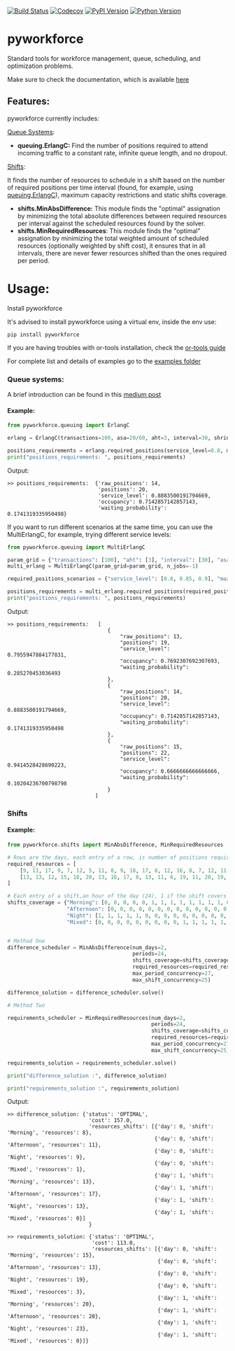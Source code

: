 
[![Build Status](https://www.travis-ci.com/rodrigo-arenas/pyworkforce.svg?branch=main)](https://www.travis-ci.com/rodrigo-arenas/pyworkforce)
[![Codecov](https://codecov.io/gh/rodrigo-arenas/pyworkforce/branch/main/graphs/badge.svg?branch=main&service=github)](https://codecov.io/github/rodrigo-arenas/pyworkforce?branch=main)
[![PyPI Version](https://badge.fury.io/py/pyworkforce.svg)](https://badge.fury.io/py/pyworkforce)
[![Python Version](https://img.shields.io/badge/python-3.6%20%7C%203.7%20%7C%203.8%20%7C%203.9-blue)](https://www.python.org/downloads/)


# pyworkforce
Standard tools for workforce management, queue, scheduling, and optimization problems. 

Make sure to check the documentation, which is available [here](https://pyworkforce.readthedocs.io/)

## Features:
pyworkforce currently includes:

[Queue Systems](./pyworkforce/queuing):
- **queuing.ErlangC:** Find the number of positions required to attend incoming traffic to a constant rate, 
  infinite queue length, and no dropout.
  
[Shifts](./pyworkforce/shifts):

It finds the number of resources to schedule in a shift based on the number of required positions per time interval 
(found, for example, using  [queuing.ErlangC](./pyworkforce/queuing/erlang.py)), maximum capacity restrictions and static shifts coverage.<br>
- **shifts.MinAbsDifference:** This module finds the "optimal" assignation by minimizing the total absolute differences between required resources per interval against the scheduled resources found by the solver.
- **shifts.MinRequiredResources**: This module finds the "optimal" assignation by minimizing the total weighted amount of scheduled resources (optionally weighted by shift cost), it ensures that in all intervals, there are
    never fewer resources shifted than the ones required per period. 


# Usage:
Install pyworkforce

It's advised to install pyworkforce using a virtual env, inside the env use:

```
pip install pyworkforce
```

If you are having troubles with or-tools installation, check the [or-tools guide](https://github.com/google/or-tools#installation)

For complete list and details of examples go to the 
[examples folder](https://github.com/rodrigo-arenas/pyworkforce/tree/develop/examples)

### Queue systems:

A brief introduction can be found in this [medium post](https://medium.com/mlearning-ai/workforce-planning-optimization-using-python-69af0ef9011a)

#### Example:

```python
from pyworkforce.queuing import ErlangC

erlang = ErlangC(transactions=100, asa=20/60, aht=3, interval=30, shrinkage=0.3)

positions_requirements = erlang.required_positions(service_level=0.8, max_occupancy=0.85)
print("positions_requirements: ", positions_requirements)
```
Output:
```
>> positions_requirements:  {'raw_positions': 14, 
                             'positions': 20, 
                             'service_level': 0.8883500191794669, 
                             'occupancy': 0.7142857142857143, 
                             'waiting_probability': 0.1741319335950498}
```

If you want to run different scenarios at the same time, you can use the MultiErlangC, for example, trying different service levels:

```python
from pyworkforce.queuing import MultiErlangC

param_grid = {"transactions": [100], "aht": [3], "interval": [30], "asa": [20 / 60], "shrinkage": [0.3]}
multi_erlang = MultiErlangC(param_grid=param_grid, n_jobs=-1)

required_positions_scenarios = {"service_level": [0.8, 0.85, 0.9], "max_occupancy": [0.8]}

positions_requirements = multi_erlang.required_positions(required_positions_scenarios)
print("positions_requirements: ", positions_requirements)
```
Output:
```
>> positions_requirements:   [
                                {
                                    "raw_positions": 13,
                                    "positions": 19,
                                    "service_level": 0.7955947884177831,
                                    "occupancy": 0.7692307692307693,
                                    "waiting_probability": 0.285270453036493
                                },
                                {
                                    "raw_positions": 14,
                                    "positions": 20,
                                    "service_level": 0.8883500191794669,
                                    "occupancy": 0.7142857142857143,
                                    "waiting_probability": 0.1741319335950498
                                },
                                {
                                    "raw_positions": 15,
                                    "positions": 22,
                                    "service_level": 0.9414528428690223,
                                    "occupancy": 0.6666666666666666,
                                    "waiting_probability": 0.10204236700798798
                                }
                            ]
```
### Shifts
#### Example:

```python
from pyworkforce.shifts import MinAbsDifference, MinRequiredResources

# Rows are the days, each entry of a row, is number of positions required at an hour of the day (24). 
required_resources = [
    [9, 11, 17, 9, 7, 12, 5, 11, 8, 9, 18, 17, 8, 12, 16, 8, 7, 12, 11, 10, 13, 19, 16, 7],
    [13, 13, 12, 15, 18, 20, 13, 16, 17, 8, 13, 11, 6, 19, 11, 20, 19, 17, 10, 13, 14, 23, 16, 8]
]

# Each entry of a shift,an hour of the day (24), 1 if the shift covers that hour, 0 otherwise
shifts_coverage = {"Morning": [0, 0, 0, 0, 0, 1, 1, 1, 1, 1, 1, 1, 1, 0, 0, 0, 0, 0, 0, 0, 0, 0, 0, 0],
                   "Afternoon": [0, 0, 0, 0, 0, 0, 0, 0, 0, 0, 0, 0, 0, 1, 1, 1, 1, 1, 1, 1, 1, 0, 0, 0],
                   "Night": [1, 1, 1, 1, 1, 0, 0, 0, 0, 0, 0, 0, 0, 0, 0, 0, 0, 0, 0, 0, 0, 1, 1, 1],
                   "Mixed": [0, 0, 0, 0, 0, 0, 0, 0, 0, 1, 1, 1, 1, 1, 1, 1, 1, 0, 0, 0, 0, 0, 0, 0]}


# Method One
difference_scheduler = MinAbsDifference(num_days=2,
                                        periods=24,
                                        shifts_coverage=shifts_coverage,
                                        required_resources=required_resources,
                                        max_period_concurrency=27,
                                        max_shift_concurrency=25)

difference_solution = difference_scheduler.solve()

# Method Two

requirements_scheduler = MinRequiredResources(num_days=2,
                                              periods=24,
                                              shifts_coverage=shifts_coverage,
                                              required_resources=required_resources,
                                              max_period_concurrency=27,
                                              max_shift_concurrency=25)

requirements_solution = requirements_scheduler.solve()

print("difference_solution :", difference_solution)

print("requirements_solution :", requirements_solution)
```
Output:
```
>> difference_solution: {'status': 'OPTIMAL', 
                          'cost': 157.0, 
                          'resources_shifts': [{'day': 0, 'shift': 'Morning', 'resources': 8},
                                               {'day': 0, 'shift': 'Afternoon', 'resources': 11},
                                               {'day': 0, 'shift': 'Night', 'resources': 9}, 
                                               {'day': 0, 'shift': 'Mixed', 'resources': 1}, 
                                               {'day': 1, 'shift': 'Morning', 'resources': 13}, 
                                               {'day': 1, 'shift': 'Afternoon', 'resources': 17}, 
                                               {'day': 1, 'shift': 'Night', 'resources': 13}, 
                                               {'day': 1, 'shift': 'Mixed', 'resources': 0}]
                          }

>> requirements_solution: {'status': 'OPTIMAL', 
                           'cost': 113.0, 
                           'resources_shifts': [{'day': 0, 'shift': 'Morning', 'resources': 15}, 
                                                {'day': 0, 'shift': 'Afternoon', 'resources': 13}, 
                                                {'day': 0, 'shift': 'Night', 'resources': 19}, 
                                                {'day': 0, 'shift': 'Mixed', 'resources': 3}, 
                                                {'day': 1, 'shift': 'Morning', 'resources': 20}, 
                                                {'day': 1, 'shift': 'Afternoon', 'resources': 20}, 
                                                {'day': 1, 'shift': 'Night', 'resources': 23}, 
                                                {'day': 1, 'shift': 'Mixed', 'resources': 0}]}
```
